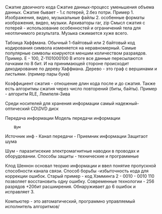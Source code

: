 Сжатие двоичного кода
Сжатие данных-процесс уменьшения объема данных.
Сжатие бывает - 1.с потерей, 2.без потри.
Пример 1. Изображения, видео, музыкальные файлы 2. особенные форматы изображения, видео, музыки. Архиваторы rar, zip
Смысл сжатия с потерей - использование особенностей и ограничений тела для неотличимого результата.
Музыка сжимается хуже всего.

Табоица Хаффмана.
Обычный 1-байтовый или 2 байтовый код кодирования символа изменяется на неравномерный.
Самые популярные символы коируются меншим количеством разраядов.
Пример. Е - 100, Z-1101000100
В итоге все данные пересылаются пачками по 8 бит. И на принимающей стороне происходит декодирование по дереву Хаффмана.
Дерево - это граф с вершинами и листьями.
(пример пары букв)

Коэффициент сжатия - отношение длин кода после и до сжатия.
Также есть алгоритмы сжатия через число повторений (биты, байты). Пример - алгоритм RLE, Лемпеля-Зива

Среди носителей для хранения информации самый надежный- оптический CD\DVD диск

Передача информации
Модель передачи информации

		Шум
Источник инф - Канал передачи - Приемник информации
		Защитаот шума

Шум - паразитисекие электромагнитные наводки в проводах и оборудовании.
Способы защиты -  технические и программные 


Клод Шеннон основал теорию информации и ввел понятие пропускной способности канала связи.
Способ борьбы -избыточность кода для коррекции ошибок.
Старый пример - код Хэмминга
2 - 0010 - 0010 110
позволяет восстановить одну ошибку.
Современные технологии - 256 разрядов +20бит расшиирения. Обнаруживает до 6 ошибок и исправляет 3.

Компьютер - это автоматический, программно управляемый исполнитель алгоритмов/
